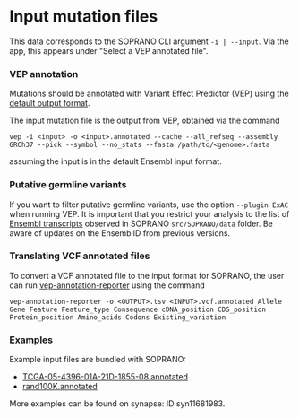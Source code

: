 # Input mutation files

This data corresponds to the SOPRANO CLI argument `-i | --input`. Via the
app, this appears under "Select a VEP annotated file".

### VEP annotation

Mutations should be annotated with Variant Effect Predictor (VEP) using the 
[default output format](https://www.ensembl.org/info/docs/tools/vep/vep_formats.html).

The input mutation file is the output from VEP, obtained via the 
command 
```shell
vep -i <input> -o <input>.annotated --cache --all_refseq --assembly GRCh37 --pick --symbol --no_stats --fasta /path/to/<genome>.fasta
```
assuming the input is in the default Ensembl input format.


### Putative germline variants

If you want to filter putative germline variants, use the option `--plugin ExAC`
when running VEP. It is important that you restrict your analysis to the list
of [Ensembl transcripts](../data/aux_soprano/ensemble_transcriptID.fasta) 
observed in SOPRANO `src/SOPRANO/data` folder. Be aware of updates on the 
EnsemblID from previous versions.


### Translating VCF annotated files

To convert a VCF annotated file to the input format for SOPRANO, the user can
run [vep-annotation-reporter](https://vatools.readthedocs.io/en/latest/vep_annotation_reporter.html)
using the command

```{bash}
vep-annotation-reporter -o <OUTPUT>.tsv <INPUT>.vcf.annotated Allele Gene Feature Feature_type Consequence cDNA_position CDS_position Protein_position Amino_acids Codons Existing_variation 
```


### Examples
Example input files are bundled with SOPRANO:

- [TCGA-05-4396-01A-21D-1855-08.annotated](../data/example_annotations/TCGA-05-4396-01A-21D-1855-08.annotated)
- [rand100K.annotated](../data/example_annotations/rand100K.annotated)

More examples can be found on synapse: ID syn11681983.